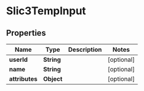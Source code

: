 
# Slic3TempInput

## Properties
Name | Type | Description | Notes
------------ | ------------- | ------------- | -------------
**userId** | **String** |  |  [optional]
**name** | **String** |  |  [optional]
**attributes** | **Object** |  |  [optional]




